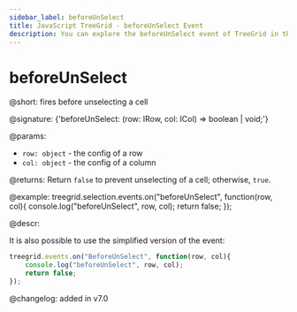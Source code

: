 ```yaml
---
sidebar_label: beforeUnSelect
title: JavaScript TreeGrid - beforeUnSelect Event 
description: You can explore the beforeUnSelect event of TreeGrid in the documentation of the DHTMLX JavaScript UI library. Browse developer guides and API reference, try out code examples and live demos, and download a free 30-day evaluation version of DHTMLX Suite.
---
```


# beforeUnSelect

@short: fires before unselecting a cell

@signature: {'beforeUnSelect: (row: IRow, col: ICol) => boolean | void;'}

@params:

- `row: object` - the config of a row
- `col: object` - the config of a column

@returns:
Return `false` to prevent unselecting of a cell; otherwise, `true`.

@example:
treegrid.selection.events.on("beforeUnSelect", function(row, col){
    console.log("beforeUnSelect", row, col); 
    return false;
});

@descr:

It is also possible to use the simplified version of the event:

~~~js
treegrid.events.on("BeforeUnSelect", function(row, col){
    console.log("beforeUnSelect", row, col); 
    return false;
});
~~~

@changelog:
added in v7.0
